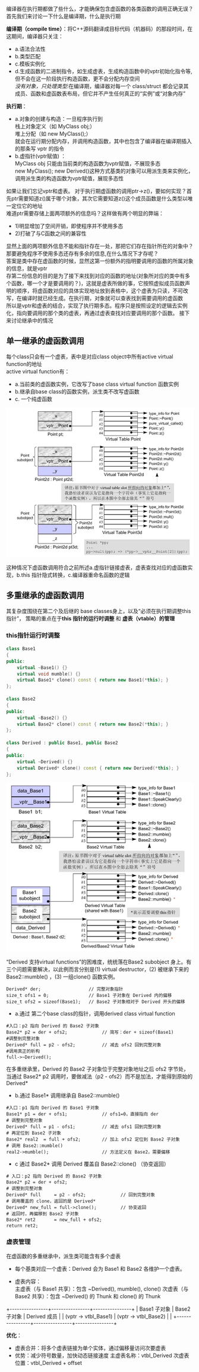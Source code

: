 编译器在执行期都做了些什么，才能确保包含虚函数的各类函数的调用正确无误？<br>
首先我们来讨论一下什么是编译期，什么是执行期<br>

**编译期（compile time）**：将C++源码翻译成目标代码（机器码）的那段时间，在这期间，编译器只关注：<br>
* a.语法合法性<br>
* b.类型匹配<br>
* c.模板实例化<br>
* d.生成函数的二进制指令，如生成虚表，生成构造函数中的vptr初始化指令等,但不会在这一阶段执行构造函数，更不会分配内存空间<br>
*没有对象，只处理类型*:在编译期，编译器对每一个 class/struct 都会记录其成员、函数和虚函数表布局，但它并不产生任何真正的“实例”或“对象内存”<br>

**执行期**：<br>
* a.对象的创建与构造：一旦程序执行到<br>
栈上对象定义（如 MyClass obj;）<br>
堆上分配（如 new MyClass();）<br>
就会在运行期分配内存，并调用构造函数，其中也包含了编译器在编译期插入的那条写 vptr 的指令<br>
* b.虚指针(vptr赋值) ：<br>
MyClass obj 只能由当前类的构造函数为vptr赋值，不展现多态<br>
new MyClass(); new Derived()这种方式基类的对象可以用派生类来实例化，调用派生类的构造函数为vptr赋值，展现多态性<br>


如果让我们忘记vptr和虚表。
对于执行期虚函数的调用ptr->z()，要如何实现？首先ptr需要知道z()属于哪个对象，其次它需要知道z()这个成员函数是什么类型以唯一定位它的地址<br>
难道ptr需要存储上面两项额外的信息吗？这样做有两个明显的弊端：<br>
* 1)明显增加了空间开销，即使程序并不使用多态<br>
* 2)打破了与C函数之间的兼容性

显然上面的两项额外信息不能和指针存在一处，那把它们存在指针所在的对象中？<br>
那要避免程序不使用多态还存有多余的信息,在什么情况下才存呢？<br>
答案是类中存在虚函数的时候，显然这第一份额外的指明要调用的函数的所属对象的信息，就是vptr<br>
存第二份信息的目的是为了接下来找到对应的函数的地址(对象所对应的类中有多个函数，哪一个才是要调用的？)，这就是虚表所做的事，它按照虚拟成员函数声明的顺序，将虚函数对应的具体实现地址放到表格中，这个虚表为只读，不可改写，在编译时就已经生成。在执行期，对象就可以查表找到需要调用的虚函数<br>
所以是vptr和虚表的结合，实现了执行期多态。程序只是按照设定的逻辑去实例化，指向要调用的那个类的虚表，再通过虚表查找对应要调用的那个函数。
接下来讨论继承中的情况

## 单一继承的虚函数调用
每个class只会有一个虚表，表中是对应class object中所有active virtual function的地址<br>
active virtual function有：<br>
* a.当前类的虚函数实例，它改写了base class virtual function 函数实例<br>
* b.继承自base class的函数实例，派生类不改写虚函数<br>
* c. 一个纯虚函数

![虚函数单一继承](image.png)

这种情况下虚函数调用符合之前所述a.虚指针链接虚表，虚表查找对应的虚函数实现，b.this 指针隐式转换，c.编译器重命名函数的逻辑

## 多重继承的虚函数调用

其复杂度围绕在第二个及后继的 base classes身上，以及“必须在执行期调整this 指针”，
策略的重点在于**this 指针的运行时调整** 和 **虚表（vtable）的管理**

### this指针运行时调整
```cpp
class Base1 
{ 
public:
    virtual ~Base1() {}
    virtual void mumble() {}
    virtual Base1* clone() const { return new Base1(*this); }
};

class Base2 
{ 
public:
    virtual ~Base2() {}
    virtual Base2* clone() const { return new Base2(*this); }
};

class Derived : public Base1, public Base2 
{
public:
    virtual ~Derived() {}
    virtual Derived* clone() const { return new Derived(*this); }
};
```

![多重继承下的虚函数调用](image-1.png)

“Derived 支持virtual functions”的困难度，统统落在Base2 subobject 身上。有三个问题需要解决，以此例而言分别是(1) virtual destructor，(2) 被继承下来的Base2::mumble() ，(3) 一组clone() 函数实例。

```shell
Derived* der;                  // 完整对象指针
size_t ofs1 = 0;               // Base1 子对象在 Derived 内的偏移 
size_t ofs2 = sizeof(Base1);   // Base2 子对象相对于 Derived 开头的偏移 
```

* a.通过 第二个base class的指针，调用derived class virtual function

```shell
#入口：p2 指向 Derived 的 Base2 子对象
Base2* p2 = der + ofs2;             // 简写：der + sizeof(Base1) 
#调整到完整对象
Derived* full = p2 - ofs2;          // 减去 ofs2 回到完整对象 
#调用真正的析构
full->~Derived();
```
在多重继承里，Derived 的 Base2 子对象位于完整对象地址之后 ofs2 字节处，当通过 Base2* p2 调用时，要做减法（p2 - ofs2）而不是加法，才能得到原始的 Derived*

* b.通过 Base1* 调用继承自 Base2::mumble()<br>

```shell
#入口：p1 指向 Derived 的 Base1 子对象
Base1* p1 = der + ofs1;             // ofs1=0，直接指向 der 
# 调整到完整对象
Derived* full = p1 - ofs1;          // 减去 ofs1 回到完整对象
# 再定位到 Base2 子对象
Base2* real2  = full + ofs2;        // 加上 ofs2 定位到 Base2 子对象
# 调用 Base2::mumble()
real2->mumble();                    // 方法定义在 Base2，需要偏移 
```
* c 通过 Base2* 调用 Derived 覆盖自 Base2::clone() （协变返回）

```shell
# 入口：p2 指向 Derived 的 Base2 子对象
Base2* p2 = der + ofs2;            
# 调整到完整对象
Derived* full     = p2 - ofs2;             // 回到完整对象
# 调用覆盖的 clone，返回的是 Derived*
Derived* new_full = full->clone();         // 协变返回 
# 返回时，再偏移到 Base2 子对象
Base2* ret2       = new_full + ofs2;
return ret2;
```

### 虚表管理

在虚函数的多重继承中，派生类可能含有多个虚表<br>
* 每个基类对应一个虚表：Derived 会为 Base1 和 Base2 各维护一个虚表。

* 虚表内容：<br>
    主虚表（与 Base1 共享）：包含 ~Derived(), mumble(), clone()
    次虚表（与 Base2 共享）：包含 ~Derived() 的 Thunk 和 clone() 的 Thunk

+----------------+----------------+----------------+
| Base1 子对象   | Base2 子对象   | Derived 成员    |
| (vptr → vtbl_Base1) | (vptr → vtbl_Base2) |                |
+----------------+----------------+----------------+


**优化**：<br>
* 虚表合并：将多个虚表链接为单个实体，通过偏移量访问次要虚表
* 优势：减少符号数量，加快动态链接速度
    主虚表名称：vtbl_Derived
    次虚表位置：vtbl_Derived + offset

